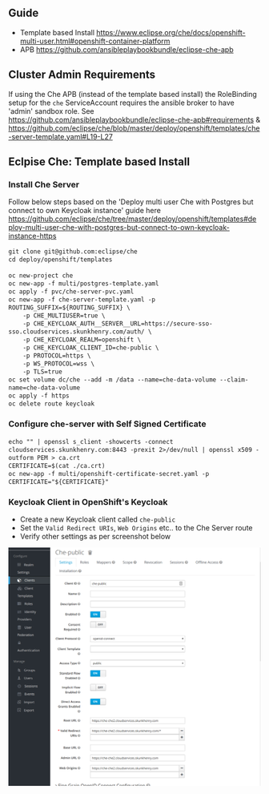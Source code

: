 ## Guide

* Template based Install https://www.eclipse.org/che/docs/openshift-multi-user.html#openshift-container-platform
* APB https://github.com/ansibleplaybookbundle/eclipse-che-apb

## Cluster Admin Requirements

If using the Che APB (instead of the template based install) the RoleBinding setup for the `che` ServiceAccount requires the ansible broker to have 'admin' sandbox role. See https://github.com/ansibleplaybookbundle/eclipse-che-apb#requirements
& https://github.com/eclipse/che/blob/master/deploy/openshift/templates/che-server-template.yaml#L19-L27

## Eclpise Che: Template based Install

### Install Che Server

Follow below steps based on the 'Deploy multi user Che with Postgres but connect to own Keycloak instance' guide here https://github.com/eclipse/che/tree/master/deploy/openshift/templates#deploy-multi-user-che-with-postgres-but-connect-to-own-keycloak-instance-https

```
git clone git@github.com:eclipse/che
cd deploy/openshift/templates

oc new-project che
oc new-app -f multi/postgres-template.yaml
oc apply -f pvc/che-server-pvc.yaml
oc new-app -f che-server-template.yaml -p ROUTING_SUFFIX=${ROUTING_SUFFIX} \
    -p CHE_MULTIUSER=true \
    -p CHE_KEYCLOAK_AUTH__SERVER__URL=https://secure-sso-sso.cloudservices.skunkhenry.com/auth/ \
    -p CHE_KEYCLOAK_REALM=openshift \
    -p CHE_KEYCLOAK_CLIENT_ID=che-public \
    -p PROTOCOL=https \
    -p WS_PROTOCOL=wss \
    -p TLS=true
oc set volume dc/che --add -m /data --name=che-data-volume --claim-name=che-data-volume
oc apply -f https
oc delete route keycloak
```

### Configure che-server with Self Signed Certificate

```
echo "" | openssl s_client -showcerts -connect cloudservices.skunkhenry.com:8443 -prexit 2>/dev/null | openssl x509 -outform PEM > ca.crt
CERTIFICATE=$(cat ./ca.crt)
oc new-app -f multi/openshift-certificate-secret.yaml -p CERTIFICATE="${CERTIFICATE}"
```

### Keycloak Client in **OpenShift's Keycloak**

* Create a new Keycloak client called `che-public`
* Set the `Valid Redirect URIs`, `Web Origins` etc.. to the Che Server route
* Verify other settings as per screenshot below

![che_public_client](che_public_client.png)
